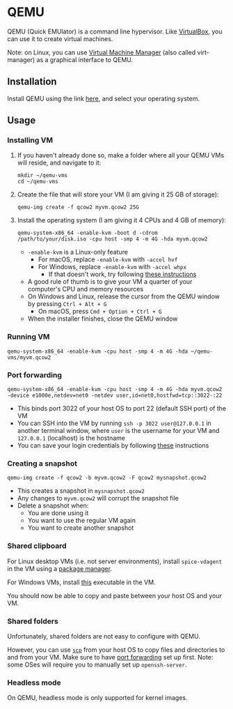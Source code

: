 # QEMU

QEMU (Quick EMUlator) is a command line hypervisor. Like [VirtualBox](../virtualbox), you can use it to create virtual machines.

Note: on Linux, you can use [Virtual Machine Manager](https://virt-manager.org/) (also called virt-manager) as a graphical interface to QEMU.

## Installation

Install QEMU using the link [here](https://www.qemu.org/download/), and select your operating system.

## Usage

### Installing VM

1. If you haven't already done so, make a folder where all your QEMU VMs will reside, and navigate to it:

    ```
    mkdir ~/qemu-vms
    cd ~/qemu-vms
    ```

1. Create the file that will store your VM (I am giving it 25 GB of storage):

    ```
    qemu-img create -f qcow2 myvm.qcow2 25G
    ```

1. Install the operating system (I am giving it 4 CPUs and 4 GB of memory):

    ```
    qemu-system-x86_64 -enable-kvm -boot d -cdrom /path/to/your/disk.iso -cpu host -smp 4 -m 4G -hda myvm.qcow2 
    ```

    - `-enable-kvm` is a Linux-only feature
        - For macOS, replace `-enable-kvm` with `-accel hvf`
        - For Windows, replace `-enable-kvm` with `-accel whpx`
            - If that doesn't work, try following [these instructions](https://www.qemu.org/2017/11/22/haxm-usage-windows/)
    - A good rule of thumb is to give your VM a quarter of your computer's CPU and memory resources
    - On Windows and Linux, release the cursor from the QEMU window by pressing `Ctrl + Alt + G`
        - On macOS, press `Cmd + Option + Ctrl + G`
    - When the installer finishes, close the QEMU window

### Running VM

```
qemu-system-x86_64 -enable-kvm -cpu host -smp 4 -m 4G -hda ~/qemu-vms/myvm.qcow2
```

### Port forwarding

```
qemu-system-x86_64 -enable-kvm -cpu host -smp 4 -m 4G -hda myvm.qcow2 -device e1000e,netdev=net0 -netdev user,id=net0,hostfwd=tcp::3022-:22
```

- This binds port 3022 of your host OS to port 22 (default SSH port) of the VM
- You can SSH into the VM by running `ssh -p 3022 user@127.0.0.1` in another terminal window, where `user` is the username for your VM and `127.0.0.1` (localhost) is the hostname
- You can save your login credentials by following [these](../ssh#saving-your-login-to-the-server) instructions

### Creating a snapshot

```
qemu-img create -f qcow2 -b myvm.qcow2 -F qcow2 mysnapshot.qcow2
```

- This creates a snapshot in `mysnapshot.qcow2`
- Any changes to `myvm.qcow2` will corrupt the snapshot file
- Delete a snapshot when:
    - You are done using it
    - You want to use the regular VM again
    - You want to create another snapshot

### Shared clipboard

For Linux desktop VMs (i.e. not server environments), install `spice-vdagent` in the VM using a [package manager](../terminal-commands#second-honorable-mention-package-managers).

For Windows VMs, install [this](https://www.spice-space.org/download/windows/spice-guest-tools/spice-guest-tools-latest.exe) executable in the VM.

You should now be able to copy and paste between your host OS and your VM.

### Shared folders

Unfortunately, shared folders are not easy to configure with QEMU.

However, you can use [`scp`](../ssh#scp) from your host OS to copy files and directories to and from your VM. Make sure to have [port forwarding](#port-forwarding) set up first. Note: some OSes will require you to manually set up `openssh-server`.

### Headless mode

On QEMU, headless mode is only supported for kernel images.
